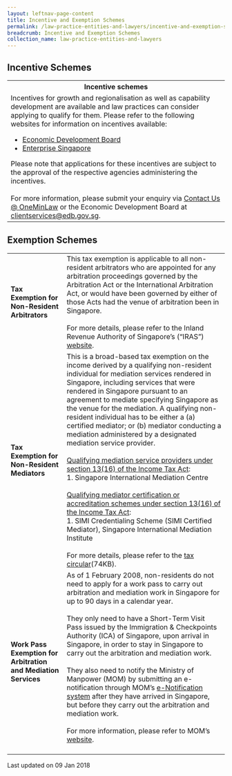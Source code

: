 ```yaml
---
layout: leftnav-page-content
title: Incentive and Exemption Schemes
permalink: /law-practice-entities-and-lawyers/incentive-and-exemption-schemes/
breadcrumb: Incentive and Exemption Schemes
collection_name: law-practice-entities-and-lawyers
---
```


<style>
table tr td ul li {font-size: 1rem;}
</style>

Incentive Schemes
---

<table>
  <tr>
    <th>
      <b>Incentive schemes</b>
    </th>
  </tr>
  <tr>
    <td>Incentives for growth and regionalisation as well as capability development are available and law practices can consider applying to qualify for them. Please refer to the following websites for information on incentives available:
      <ul>
        <li>
          <a href="https://www.edb.gov.sg/en/how-we-help/incentives-and-schemes.html">Economic Development Board</a>
        </li>
        <li>
          <a href="https://www.enterprisesg.gov.sg/">Enterprise Singapore</a>
        </li>
      </ul>
      Please note that applications for these incentives are subject to the approval of the respective agencies administering the incentives.<br><br>
      For more information, please submit your enquiry via <a href="https://www.mlaw.gov.sg/content/minlaw/en/about-us/contact-us.html" target="_blank">Contact Us @ OneMinLaw</a> or the Economic Development Board at <a href="mailto:clientservices@edb.gov.sg">clientservices@edb.gov.sg</a>.
    </td>
  </tr>
</table>

Exemption Schemes
---

<table>
  <tr>
    <td>
      <b>Tax Exemption for Non-Resident Arbitrators</b>
    </td>
    <td>This tax exemption is applicable to all non-resident arbitrators who are appointed for any arbitration proceedings governed by the Arbitration Act or the International Arbitration Act, or would have been governed by either of those Acts had the venue of arbitration been in Singapore.<br><br>
For more details, please refer to the Inland Revenue Authority of Singapore’s (“IRAS”) <a href="https://www.iras.gov.sg/irashome/Individuals/Foreigners/Your-Situation/Non-resident-professional/Non-Resident-Arbitrators/">website</a>.</td>
  </tr>
  <tr>
    <td>
      <b>Tax Exemption for Non-Resident Mediators</b>
    </td>
    <td>This is a broad-based tax exemption on the income derived by a qualifying non-resident individual for mediation services rendered in Singapore, including services that were rendered in Singapore pursuant to an agreement to mediate specifying Singapore as the venue for the mediation.  A qualifying non-resident individual has to be either a (a) certified mediator; or (b) mediator conducting a mediation administered by a designated mediation service provider.<br><br><u>Qualifying mediation service providers under section 13(16) of the Income Tax Act</u>:<br>1. Singapore International Mediation Centre<br><br><u>Qualifying mediator certification or accreditation schemes under section 13(16) of the Income Tax Act</u>:<br>1. SIMI Credentialing Scheme (SIMI Certified Mediator), Singapore International Mediation Institute<br><br>For more details, please refer to the <a href="/files/IndustryCircular29042016.pdf/">tax circular</a>(74KB).</td>
  </tr>
  <tr>
    <td>
      <b>Work Pass Exemption for Arbitration and Mediation Services</b>
    </td>
    <td>As of 1 February 2008, non-residents do not need to apply for a work pass to carry out arbitration and mediation work in Singapore for up to 90 days in a calendar year.<br><br>They only need to have a Short-Term Visit Pass issued by the Immigration & Checkpoints Authority (ICA) of Singapore, upon arrival in Singapore, in order to stay in Singapore to carry out the arbitration and mediation work.<br><br>
They also need to notify the Ministry of Manpower (MOM) by submitting an e-notification through MOM’s <a href="https://services.mom.gov.sg/enot/frontend/welcome.aspx" target="_blank">e-Notification system</a> after they have arrived in Singapore, but before they carry out the arbitration and mediation work.<br><br>For more information, please refer to MOM’s <a href="https://www.mom.gov.sg/passes-and-permits/work-pass-exempt-activities" target="_blank">website</a>.<br><br></td>
  </tr>
</table>

<p class="right-side-updated">Last updated on 09 Jan 2018</p> 
